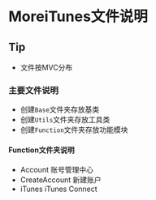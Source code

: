 #  MoreiTunes文件说明


## Tip
- 文件按MVC分布

### 主要文件说明
- 创建```Base```文件夹存放基类
- 创建```Utils```文件夹存放工具类
- 创建```Function```文件夹存放功能模块

#### Function文件夹说明
- Account   账号管理中心
- CreateAccount 新建账户
- iTunes    iTunes Connect
